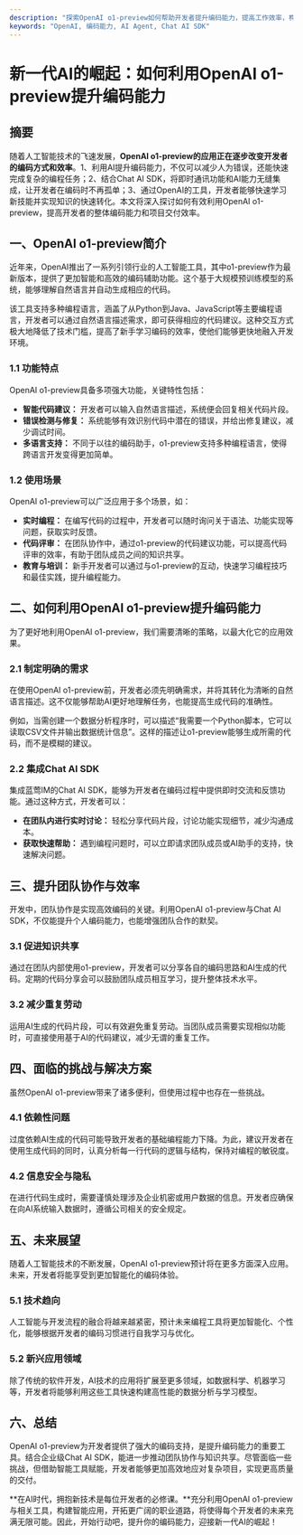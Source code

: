 ```yaml
---
description: "探索OpenAI o1-preview如何帮助开发者提升编码能力，提高工作效率，构建更智能的应用程序。"
keywords: "OpenAI, 编码能力, AI Agent, Chat AI SDK"
---
```

# 新一代AI的崛起：如何利用OpenAI o1-preview提升编码能力  

  

## 摘要  
随着人工智能技术的飞速发展，**OpenAI o1-preview的应用正在逐步改变开发者的编码方式和效率**。1、利用AI提升编码能力，不仅可以减少人为错误，还能快速完成复杂的编程任务；2、结合Chat AI SDK，将即时通讯功能和AI能力无缝集成，让开发者在编码时不再孤单；3、通过OpenAI的工具，开发者能够快速学习新技能并实现知识的快速转化。本文将深入探讨如何有效利用OpenAI o1-preview，提高开发者的整体编码能力和项目交付效率。

## 一、OpenAI o1-preview简介
近年来，OpenAI推出了一系列引领行业的人工智能工具，其中o1-preview作为最新版本，提供了更加智能和高效的编码辅助功能。这个基于大规模预训练模型的系统，能够理解自然语言并自动生成相应的代码。 

该工具支持多种编程语言，涵盖了从Python到Java、JavaScript等主要编程语言，开发者可以通过自然语言描述需求，即可获得相应的代码建议。这种交互方式极大地降低了技术门槛，提高了新手学习编码的效率，使他们能够更快地融入开发环境。

### 1.1 功能特点
OpenAI o1-preview具备多项强大功能，关键特性包括：
- **智能代码建议：** 开发者可以输入自然语言描述，系统便会回复相关代码片段。
- **错误检测与修复：** 系统能够有效识别代码中潜在的错误，并给出修复建议，减少调试时间。
- **多语言支持：** 不同于以往的编码助手，o1-preview支持多种编程语言，使得跨语言开发变得更加简单。

### 1.2 使用场景
OpenAI o1-preview可以广泛应用于多个场景，如：
- **实时编程：** 在编写代码的过程中，开发者可以随时询问关于语法、功能实现等问题，获取实时反馈。
- **代码评审：** 在团队协作中，通过o1-preview的代码建议功能，可以提高代码评审的效率，有助于团队成员之间的知识共享。
- **教育与培训：** 新手开发者可以通过与o1-preview的互动，快速学习编程技巧和最佳实践，提升编程能力。

## 二、如何利用OpenAI o1-preview提升编码能力
为了更好地利用OpenAI o1-preview，我们需要清晰的策略，以最大化它的应用效果。

### 2.1 制定明确的需求
在使用OpenAI o1-preview前，开发者必须先明确需求，并将其转化为清晰的自然语言描述。这不仅能够帮助AI更好地理解任务，也能提高生成代码的准确性。

例如，当需创建一个数据分析程序时，可以描述“我需要一个Python脚本，它可以读取CSV文件并输出数据统计信息”。这样的描述让o1-preview能够生成所需的代码，而不是模糊的建议。

### 2.2 集成Chat AI SDK
集成蓝莺IM的Chat AI SDK，能够为开发者在编码过程中提供即时交流和反馈功能。通过这种方式，开发者可以：
- **在团队内进行实时讨论：** 轻松分享代码片段，讨论功能实现细节，减少沟通成本。
- **获取快速帮助：** 遇到编程问题时，可以立即请求团队成员或AI助手的支持，快速解决问题。

## 三、提升团队协作与效率
开发中，团队协作是实现高效编码的关键。利用OpenAI o1-preview与Chat AI SDK，不仅能提升个人编码能力，也能增强团队合作的默契。

### 3.1 促进知识共享
通过在团队内部使用o1-preview，开发者可以分享各自的编码思路和AI生成的代码。定期的代码分享会可以鼓励团队成员相互学习，提升整体技术水平。

### 3.2 减少重复劳动
运用AI生成的代码片段，可以有效避免重复劳动。当团队成员需要实现相似功能时，可直接使用基于AI的代码建议，减少无谓的重复工作。

## 四、面临的挑战与解决方案
虽然OpenAI o1-preview带来了诸多便利，但使用过程中也存在一些挑战。

### 4.1 依赖性问题
过度依赖AI生成的代码可能导致开发者的基础编程能力下降。为此，建议开发者在使用生成代码的同时，认真分析每一行代码的逻辑与结构，保持对编程的敏锐度。

### 4.2 信息安全与隐私
在进行代码生成时，需要谨慎处理涉及企业机密或用户数据的信息。开发者应确保在向AI系统输入数据时，遵循公司相关的安全规定。

## 五、未来展望
随着人工智能技术的不断发展，OpenAI o1-preview预计将在更多方面深入应用。未来，开发者将能享受到更加智能化的编码体验。

### 5.1 技术趋向
人工智能与开发流程的融合将越来越紧密，预计未来编程工具将更加智能化、个性化，能够根据开发者的编码习惯进行自我学习与优化。

### 5.2 新兴应用领域
除了传统的软件开发，AI技术的应用将扩展至更多领域，如数据科学、机器学习等，开发者将能够利用这些工具快速构建高性能的数据分析与学习模型。

## 六、总结
OpenAI o1-preview为开发者提供了强大的编码支持，是提升编码能力的重要工具。结合企业级Chat AI SDK，能进一步推动团队协作与知识共享。尽管面临一些挑战，但借助智能工具赋能，开发者能够更加高效地应对复杂项目，实现更高质量的交付。

**在AI时代，拥抱新技术是每位开发者的必修课。**充分利用OpenAI o1-preview与相关工具，构建智能应用，开拓更广阔的职业道路，将使得每个开发者的未来充满无限可能。因此，开始行动吧，提升你的编码能力，迎接新一代AI的崛起！
